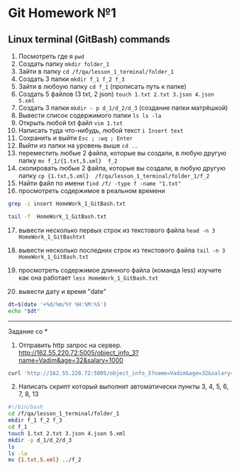 # Git Homework №1
## Linux terminal (GitBash) commands
1) Посмотреть где я `pwd`
2) Создать папку `mkdir folder_1`
3) Зайти в папку `cd /f/qa/lesson_1_terminal/folder_1`
4) Создать 3 папки `mkdir f_1 f_2 f_3`
5) Зайти в любоую папку `cd f_1` (прописать путь к папке)
6) Создать 5 файлов (3 txt, 2 json) `touch 1.txt 2.txt 3.json 4.json 5.xml`
7) Создать 3 папки `mkdir - p d_1/d_2/d_3` (создание папки матрёшкой)
8) Вывести список содержимого папки `ls ls -la`
9) Открыть любой txt файл `vim 1.txt`
10) Написать туда что-нибудь, любой текст `i Insert text`
11) Сохранить и выйти `Esc ; :wq ; Enter`
12) Выйти из папки на уровень выше `cd ..`
13) переместить любые 2 файла, которые вы создали, в любую другую папку `mv f_1/{1.txt,5.xml}  f_2`
14) скопировать любые 2 файла, которые вы создали, в любую другую папку `cp {1.txt,5.xml}  /f/qa/lesson_1_terminal/folder_1/f_2`
15) Найти файл по имени `find /f/ -type f -name "1.txt"`
16) просмотреть содержимое в реальном времени
```sh
grep -i insert HomeWork_1_GitBash.txt
```
```sh
tail -f  HomeWork_1_GitBash.txt
```
17) вывести несколько первых строк из текстового файла `head -n 3 HomeWork_1_GitBashtxt`

18) вывести несколько последних строк из текстового файла `tail -n 3 HomeWork_1_GitBash.txt`

19) просмотреть содержимое длинного файла (команда less) изучите как она работает `less HomeWork_1_GitBash.txt`
20) вывести дату и время "date"
```sh
dt=$(date '+%d/%m/%Y %H:%M:%S')
echo "$dt"
```
***

Задание со *
1) Отправить http запрос на сервер.
http://162.55.220.72:5005/object_info_3?name=Vadim&age=32&salary=1000 
```sh
curl 'http://162.55.220.72:5005/object_info_3?name=Vadim&age=32&salary=1000
```
2) Написать скрипт который выполнит автоматически пункты 3, 4, 5, 6, 7, 8, 13
```sh
#!/bin/bash
cd /f/qa/lesson_1_terminal/folder_1
mkdir f_1 f_2 f_3
cd f_1
touch 1.txt 2.txt 3.json 4.json 5.xml
mkdir -p d_1/d_2/d_3
ls
ls -la
mv {1.txt,5.xml} ../f_2
```
